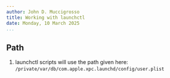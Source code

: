 ```yaml
---
author: John D. Muccigrosso
title: Working with launchctl
date: Monday, 10 March 2025
...
```


## Path

1. launchctl scripts will use the path given here: `/private/var/db/com.apple.xpc.launchd/config/user.plist`
